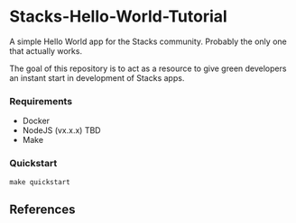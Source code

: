 # Stacks-Hello-World-Tutorial

A simple Hello World app for the Stacks community. Probably the only one that actually works.

The goal of this repository is to act as a resource to give green developers an instant 
start in development of Stacks apps.

### Requirements

- Docker
- NodeJS (vx.x.x) TBD
- Make

### Quickstart

```
make quickstart
```



## References

